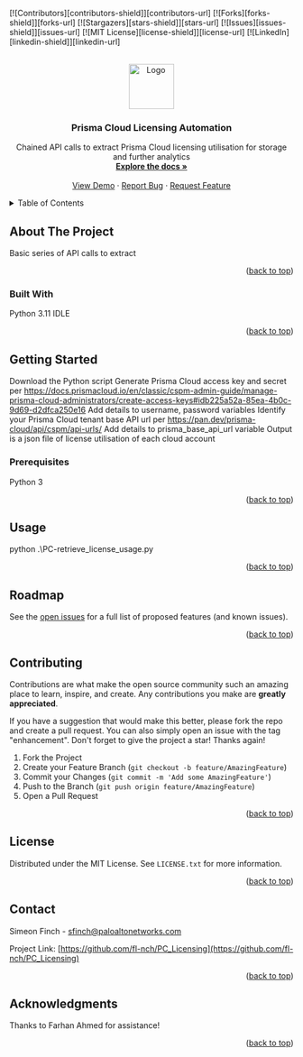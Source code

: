 <!-- Improved compatibility of back to top link: See: https://github.com/othneildrew/Best-README-Template/pull/73 -->
<a name="readme-top"></a>
<!--
*** Thanks for checking out the Best-README-Template. If you have a suggestion
*** that would make this better, please fork the repo and create a pull request
*** or simply open an issue with the tag "enhancement".
*** Don't forget to give the project a star!
*** Thanks again! Now go create something AMAZING! :D
-->



<!-- PROJECT SHIELDS -->
<!--
*** I'm using markdown "reference style" links for readability.
*** Reference links are enclosed in brackets [ ] instead of parentheses ( ).
*** See the bottom of this document for the declaration of the reference variables
*** for contributors-url, forks-url, etc. This is an optional, concise syntax you may use.
*** https://www.markdownguide.org/basic-syntax/#reference-style-links
-->
[![Contributors][contributors-shield]][contributors-url]
[![Forks][forks-shield]][forks-url]
[![Stargazers][stars-shield]][stars-url]
[![Issues][issues-shield]][issues-url]
[![MIT License][license-shield]][license-url]
[![LinkedIn][linkedin-shield]][linkedin-url]



<!-- PROJECT LOGO -->
<br />
<div align="center">
  <a href="https://github.com/fl-nch/PC_Licensing">
    <img src="images/logo.png" alt="Logo" width="80" height="80">
  </a>

<h3 align="center">Prisma Cloud Licensing Automation</h3>

  <p align="center">
    Chained API calls to extract Prisma Cloud licensing utilisation for storage and further analytics
    <br />
    <a href="https://github.com/fl-nch/PC_Licensing"><strong>Explore the docs »</strong></a>
    <br />
    <br />
    <a href="https://github.com/fl-nch/PC_Licensing">View Demo</a>
    ·
    <a href="https://github.com/fl-nch/PC_Licensing/issues/new?labels=bug&template=bug-report---.md">Report Bug</a>
    ·
    <a href="https://github.com/fl-nch/PC_Licensing/issues/new?labels=enhancement&template=feature-request---.md">Request Feature</a>
  </p>
</div>



<!-- TABLE OF CONTENTS -->
<details>
  <summary>Table of Contents</summary>
  <ol>
    <li>
      <a href="#about-the-project">About The Project</a>
      <ul>
        <li><a href="#built-with">Built With</a></li>
      </ul>
    </li>
    <li>
      <a href="#getting-started">Getting Started</a>
      <ul>
        <li><a href="#prerequisites">Prerequisites</a></li>
        <li><a href="#installation">Installation</a></li>
      </ul>
    </li>
    <li><a href="#usage">Usage</a></li>
    <li><a href="#roadmap">Roadmap</a></li>
    <li><a href="#contributing">Contributing</a></li>
    <li><a href="#license">License</a></li>
    <li><a href="#contact">Contact</a></li>
    <li><a href="#acknowledgments">Acknowledgments</a></li>
  </ol>
</details>



<!-- ABOUT THE PROJECT -->
## About The Project

Basic series of API calls to extract 

<p align="right">(<a href="#readme-top">back to top</a>)</p>



### Built With

Python 3.11
IDLE

<p align="right">(<a href="#readme-top">back to top</a>)</p>



<!-- GETTING STARTED -->
## Getting Started

Download the Python script
Generate Prisma Cloud access key and secret per https://docs.prismacloud.io/en/classic/cspm-admin-guide/manage-prisma-cloud-administrators/create-access-keys#idb225a52a-85ea-4b0c-9d69-d2dfca250e16
Add details to username, password variables
Identify your Prisma Cloud tenant base API url per https://pan.dev/prisma-cloud/api/cspm/api-urls/
Add details to prisma_base_api_url variable
Output is a json file of license utilisation of each cloud account

### Prerequisites

Python 3

<p align="right">(<a href="#readme-top">back to top</a>)</p>



<!-- USAGE EXAMPLES -->
## Usage

python .\PC-retrieve_license_usage.py

<p align="right">(<a href="#readme-top">back to top</a>)</p>



<!-- ROADMAP -->
## Roadmap


See the [open issues](https://github.com/fl-nch/PC_Licensing/issues) for a full list of proposed features (and known issues).

<p align="right">(<a href="#readme-top">back to top</a>)</p>



<!-- CONTRIBUTING -->
## Contributing

Contributions are what make the open source community such an amazing place to learn, inspire, and create. Any contributions you make are **greatly appreciated**.

If you have a suggestion that would make this better, please fork the repo and create a pull request. You can also simply open an issue with the tag "enhancement".
Don't forget to give the project a star! Thanks again!

1. Fork the Project
2. Create your Feature Branch (`git checkout -b feature/AmazingFeature`)
3. Commit your Changes (`git commit -m 'Add some AmazingFeature'`)
4. Push to the Branch (`git push origin feature/AmazingFeature`)
5. Open a Pull Request

<p align="right">(<a href="#readme-top">back to top</a>)</p>



<!-- LICENSE -->
## License

Distributed under the MIT License. See `LICENSE.txt` for more information.

<p align="right">(<a href="#readme-top">back to top</a>)</p>



<!-- CONTACT -->
## Contact

Simeon Finch - sfinch@paloaltonetworks.com

Project Link: [https://github.com/fl-nch/PC_Licensing](https://github.com/fl-nch/PC_Licensing)

<p align="right">(<a href="#readme-top">back to top</a>)</p>



<!-- ACKNOWLEDGMENTS -->
## Acknowledgments

Thanks to Farhan Ahmed for assistance!

<p align="right">(<a href="#readme-top">back to top</a>)</p>